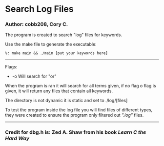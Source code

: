 # Search Log Files

### Author: cobb208, Cory C.

The program is created to search "log" files for keywords.

Use the make file to generate the executable:

`%: make main && ./main [put your keywords here]`

___

Flags:
- -o Will search for "or"

When the program is ran it will search for all terms given, if no flag o flag is given, it will return any files that contain all keywords.

The directory is not dynamic it is static and set to ./log/\[files\]

To test the program inside the log file you will find files of different types, they were created to ensure the program only filtered out *".log"* files. 

___

### Credit for dbg.h is: Zed A. Shaw from his book *Learn C the Hard Way*